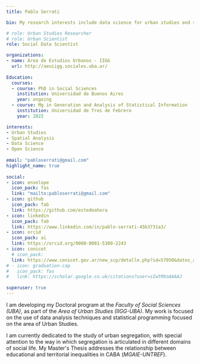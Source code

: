 ```yaml
---
title: Pablo Serrati

bio: My research interests include data science for urban studies and social problems.

# role: Urban Studies Researcher
# role: Urban Scientist
role: Social Data Scientist

organizations:
- name: Área de Estudios Urbanos - IIGG 
  url: http://aeuiigg.sociales.uba.ar/
  
Education:
  courses:
  - course: PhD in Social Sciences
    institution: Universidad de Buenos Aires
    year: ongoing
  - course: Mg in Generation and Analysis of Statistical Information
    institution: Universidad de Tres de Febrero
    year: 2022

interests:
- Urban Studies
- Spatial Analysis
- Data Science
- Open Science
    
email: "pabloserrati@gmail.com"
highlight_name: true
  
social:
- icon: envelope
  icon_pack: fas
  link: "mailto:pabloserrati@gmail.com"
- icon: github
  icon_pack: fab
  link: https://github.com/estedeahora
- icon: linkedin
  icon_pack: fab
  link: https://www.linkedin.com/in/pablo-serrati-45b3731a3/
- icon: orcid
  icon_pack: ai 
  link: https://orcid.org/0000-0001-5300-2243
- icon: conicet
  # icon_pack:
  link: https://www.conicet.gov.ar/new_scp/detalle.php?id=57050&datos_academicos=yes
# - icon: graduation-cap
#   icon_pack: fas
#   link: https://scholar.google.co.uk/citations?user=sIwtMXoAAAAJ
  
superuser: true
---
```


I am developing my Doctoral program at the *Faculty of Social Sciences (UBA)*, as part of the *Area of Urban Studies (IIGG-UBA)*. My work is focused on the use of data analysis techniques and statistical programming focused on the area of Urban Studies.

I am currently dedicated to the study of urban segregation, with special attention to the way in which segregation is articulated in different domains of social life. My Master's Thesis addresses the relationship between educational and territorial inequalities in CABA (*MGAIE-UNTREF*).